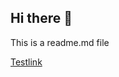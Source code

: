 ## Hi there 👋

This is a readme.md file

[Testlink](https://www.overleaf.com/learn/latex/Learn_LaTeX_in_30_minutes)
